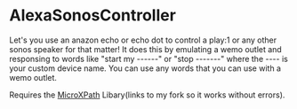 # AlexaSonosController
Let's you use an anazon echo or echo dot to control a play:1 or any other sonos speaker for that matter!
It does this by emulating a wemo outlet and responsing to words like "start my ------" or "stop -------" where the ---- is your custom device name. You can use any words that you can use with a wemo outlet. 

Requires the [MicroXPath](https://github.com/joeybab3/microxpath) Libary(links to my fork so it works without errors). 
